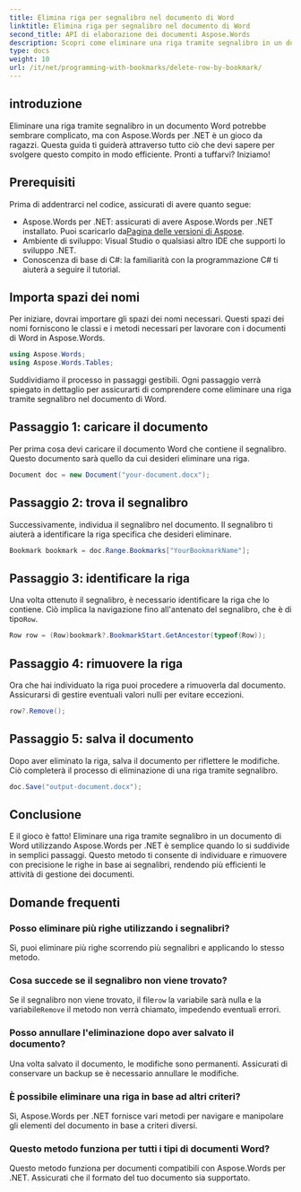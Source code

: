 ```yaml
---
title: Elimina riga per segnalibro nel documento di Word
linktitle: Elimina riga per segnalibro nel documento di Word
second_title: API di elaborazione dei documenti Aspose.Words
description: Scopri come eliminare una riga tramite segnalibro in un documento di Word utilizzando Aspose.Words per .NET. Segui la nostra guida passo passo per una gestione efficiente dei documenti.
type: docs
weight: 10
url: /it/net/programming-with-bookmarks/delete-row-by-bookmark/
---
```

## introduzione

Eliminare una riga tramite segnalibro in un documento Word potrebbe sembrare complicato, ma con Aspose.Words per .NET è un gioco da ragazzi. Questa guida ti guiderà attraverso tutto ciò che devi sapere per svolgere questo compito in modo efficiente. Pronti a tuffarvi? Iniziamo!

## Prerequisiti

Prima di addentrarci nel codice, assicurati di avere quanto segue:

-  Aspose.Words per .NET: assicurati di avere Aspose.Words per .NET installato. Puoi scaricarlo da[Pagina delle versioni di Aspose](https://releases.aspose.com/words/net/).
- Ambiente di sviluppo: Visual Studio o qualsiasi altro IDE che supporti lo sviluppo .NET.
- Conoscenza di base di C#: la familiarità con la programmazione C# ti aiuterà a seguire il tutorial.

## Importa spazi dei nomi

Per iniziare, dovrai importare gli spazi dei nomi necessari. Questi spazi dei nomi forniscono le classi e i metodi necessari per lavorare con i documenti di Word in Aspose.Words.

```csharp
using Aspose.Words;
using Aspose.Words.Tables;
```

Suddividiamo il processo in passaggi gestibili. Ogni passaggio verrà spiegato in dettaglio per assicurarti di comprendere come eliminare una riga tramite segnalibro nel documento di Word.

## Passaggio 1: caricare il documento

Per prima cosa devi caricare il documento Word che contiene il segnalibro. Questo documento sarà quello da cui desideri eliminare una riga.

```csharp
Document doc = new Document("your-document.docx");
```

## Passaggio 2: trova il segnalibro

Successivamente, individua il segnalibro nel documento. Il segnalibro ti aiuterà a identificare la riga specifica che desideri eliminare.

```csharp
Bookmark bookmark = doc.Range.Bookmarks["YourBookmarkName"];
```

## Passaggio 3: identificare la riga

 Una volta ottenuto il segnalibro, è necessario identificare la riga che lo contiene. Ciò implica la navigazione fino all'antenato del segnalibro, che è di tipo`Row`.

```csharp
Row row = (Row)bookmark?.BookmarkStart.GetAncestor(typeof(Row));
```

## Passaggio 4: rimuovere la riga

Ora che hai individuato la riga puoi procedere a rimuoverla dal documento. Assicurarsi di gestire eventuali valori nulli per evitare eccezioni.

```csharp
row?.Remove();
```

## Passaggio 5: salva il documento

Dopo aver eliminato la riga, salva il documento per riflettere le modifiche. Ciò completerà il processo di eliminazione di una riga tramite segnalibro.

```csharp
doc.Save("output-document.docx");
```

## Conclusione

E il gioco è fatto! Eliminare una riga tramite segnalibro in un documento di Word utilizzando Aspose.Words per .NET è semplice quando lo si suddivide in semplici passaggi. Questo metodo ti consente di individuare e rimuovere con precisione le righe in base ai segnalibri, rendendo più efficienti le attività di gestione dei documenti.

## Domande frequenti

### Posso eliminare più righe utilizzando i segnalibri?
Sì, puoi eliminare più righe scorrendo più segnalibri e applicando lo stesso metodo.

### Cosa succede se il segnalibro non viene trovato?
 Se il segnalibro non viene trovato, il file`row` la variabile sarà nulla e la variabile`Remove` il metodo non verrà chiamato, impedendo eventuali errori.

### Posso annullare l'eliminazione dopo aver salvato il documento?
Una volta salvato il documento, le modifiche sono permanenti. Assicurati di conservare un backup se è necessario annullare le modifiche.

### È possibile eliminare una riga in base ad altri criteri?
Sì, Aspose.Words per .NET fornisce vari metodi per navigare e manipolare gli elementi del documento in base a criteri diversi.

### Questo metodo funziona per tutti i tipi di documenti Word?
Questo metodo funziona per documenti compatibili con Aspose.Words per .NET. Assicurati che il formato del tuo documento sia supportato.